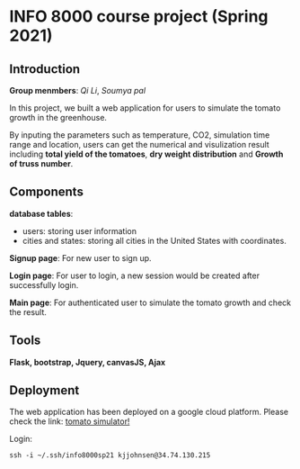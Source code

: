 # INFO 8000 course project (Spring 2021)
## Introduction
**Group menmbers**: *Qi Li*, *Soumya pal*

In this project, we built a web application for users to simulate the tomato growth in the greenhouse.

By inputing the parameters such as temperature, CO2, simulation time range and location, users can get the numerical and visulization result including **total yield of the tomatoes**, **dry weight distribution** and **Growth of truss number**.

## Components
**database tables**:
- users: storing user information
- cities and states: storing all cities in the United States with coordinates.

**Signup page**: For new user to sign up.

**Login page**: For user to login, a new session would be created after successfully login.

**Main page**: For authenticated user to simulate the tomato growth and check the result. 

## Tools
**Flask, bootstrap, Jquery, canvasJS, Ajax**

## Deployment
The web application has been deployed on a google cloud platform. Please check the link: [tomato simulator!](http://google.com)

Login:
```
ssh -i ~/.ssh/info8000sp21 kjjohnsen@34.74.130.215
```